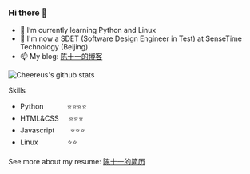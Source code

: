 ### Hi there 👋

<!--
**Cheereus/Cheereus** is a ✨ _special_ ✨ repository because its `README.md` (this file) appears on your GitHub profile.

Education and Work Experience
- 2021.7 - 2022.1 : SenseTime Technology, Test development engineer (intern)
- 2019.9 - 2022.6 : Wuhan Institute of Technology, Master Degree in Computer Application Technology
- 2016.7 - 2019.7 : Hefei Weimao Network Technology Co., Ltd. Front-end development engineer
- 2011.9 - 2016.6 : Tongji University, Bachelor Degree in Biotechnology
Here are some ideas to get you started:
-->

- 🌱 I’m currently learning Python and Linux
- 💬 I'm now a SDET (Software Design Engineer in Test) at SenseTime Technology (Beijing)
- 📫 My blog: [陈十一的博客](https://www.cheereus.com)

<!--
|![Top Langs](https://github-readme-stats.vercel.app/api/top-langs/?username=Cheereus&theme=onedark)|![Cheereus's github stats](https://github-readme-stats.vercel.app/api?username=Cheereus&show_icons=true&theme=onedark)|
|----|----|
-->
![Cheereus's github stats](https://github-readme-stats.vercel.app/api?username=Cheereus&show_icons=true&theme=onedark)

Skills
- Python&nbsp;&nbsp;&nbsp;&nbsp;&nbsp;&nbsp;&nbsp;&nbsp;&nbsp;&nbsp;&nbsp;       :star::star::star::star:
- HTML&CSS&nbsp;&nbsp;&nbsp;&nbsp;     :star::star::star:
- Javascript&nbsp;&nbsp;&nbsp;&nbsp;&nbsp;&nbsp;&nbsp;   :star::star::star:
- Linux &nbsp;&nbsp;&nbsp;&nbsp;&nbsp;&nbsp;&nbsp;&nbsp;&nbsp;&nbsp;&nbsp;&nbsp;&nbsp; :star::star:

See more about my resume: [陈十一的简历](https://www.cheereus.com/resume)
